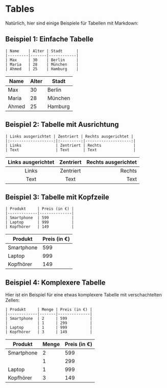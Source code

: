 # Tables

Natürlich, hier sind einige Beispiele für Tabellen mit Markdown:

## Beispiel 1: Einfache Tabelle

```
| Name    | Alter | Stadt      |
|---------|-------|------------|
| Max     | 30    | Berlin     |
| Maria   | 28    | München    |
| Ahmed   | 25    | Hamburg    |
```

| Name    | Alter | Stadt      |
|---------|-------|------------|
| Max     | 30    | Berlin     |
| Maria   | 28    | München    |
| Ahmed   | 25    | Hamburg    |

## Beispiel 2: Tabelle mit Ausrichtung


```
| Links ausgerichtet | Zentriert | Rechts ausgerichtet |
|:-------------------:|:---------:|--------------------:|
| Links               | Zentriert | Rechts              |
| Text                | Text      | Text                |
```

| Links ausgerichtet | Zentriert | Rechts ausgerichtet |
|:-------------------:|:---------:|--------------------:|
| Links               | Zentriert | Rechts              |
| Text                | Text      | Text                |

## Beispiel 3: Tabelle mit Kopfzeile



```
| Produkt     | Preis (in €) |
|-------------|--------------|
| Smartphone  | 599          |
| Laptop      | 999          |
| Kopfhörer   | 149          |
```

| Produkt     | Preis (in €) |
|-------------|--------------|
| Smartphone  | 599          |
| Laptop      | 999          |
| Kopfhörer   | 149          |

## Beispiel 4: Komplexere Tabelle

Hier ist ein Beispiel für eine etwas komplexere Tabelle mit verschachtelten Zellen:

```
| Produkt     | Menge | Preis (in €) |
|-------------|-------|--------------|
| Smartphone  | 2     | 599          |
|             | 1     | 299          |
| Laptop      | 1     | 999          |
| Kopfhörer   | 3     | 149          |
```

| Produkt     | Menge | Preis (in €) |
|-------------|-------|--------------|
| Smartphone  | 2     | 599          |
|             | 1     | 299          |
| Laptop      | 1     | 999          |
| Kopfhörer   | 3     | 149          |

